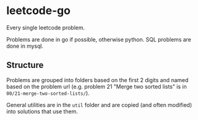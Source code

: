 # leetcode-go

Every single leetcode problem.

Problems are done in go if possible, otherwise python. SQL problems are done in mysql.

## Structure

Problems are grouped into folders based on the first 2 digits and named based on the problem url (e.g. problem 21 "Merge two sorted lists" is in `00/21-merge-two-sorted-lists/`).

General utilities are in the `util` folder and are copied (and often modified) into solutions that use them.
